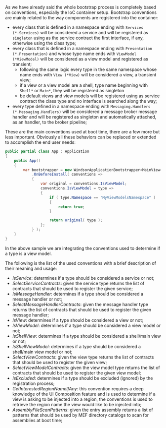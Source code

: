As we have already said the whole bootstrap process is completely based on conventions, especially the IoC container setup. Bootstrap conventions are mainly related to the way components are registered into the container:

* every class that is defined in a namespace ending with `Services (*.Services)` will be considered a service and will be registered as `singleton` using as the service contract the first interface, if any, otherwise using the class type;
* every class that is defined in a namespace ending with `Presentation (*.Presentation)` and whose type name ends with `ViewModel (*ViewModel)` will be considered as a view model and registered as transient;
  * following the same logic every type in the same namespace whose name ends with `View (*View)` will be considered a view, a transient view;
  * if a view or a view model are a shell, type name beginning with `Shell*` or `Main*`, they will be registered as singleton
  * be default views and view models will be registered using as service contract the class type and no interface is searched along the way;
* every type defined in a namespace ending with `Messaging.Handlers (*.Messaging.Handlers)` will be considered a message broker message handler and will be registered as singleton and automatically attached, as an handler, to the broker pipeline;

These are the main conventions used at boot time, there are a few more but less important. Obviously all these behaviors can be replaced or extended to accomplish the end user needs:

```c#
public partial class App : Application
{
    public App()
    {
        var bootstrapper = new WindsorApplicationBootstrapper<MainView>()
            .OnBeforeInstall( conventions => 
            {
                var original = conventions.IsViewModel;
                conventions.IsViewModel = type => 
                {
                    if ( type.Namespace == "MyViewModelsNamespace" ) 
                    {
                        return true;
                    }

                    return original( type );
                };
            } );
    }
}
```

In the above sample we are integrating the conventions used to determine if a type is a view model.

The following is the list of the used conventions with a brief description of their meaning and usage:

* *IsService*: determines if a type should be considered a service or not;
* *SelectServiceContracts*: given the service type returns the list of contracts that should be used to register the given service;
* *IsMessageHandler*: determines if a type should be considered a message handler or not;
* *SelectMessageHandlerContracts*: given the message handler type returns the list of contracts that should be used to register the given message handler;
* *IsView*: determines if a type should be considered a view or not;
* *IsViewModel*: determines if a type should be considered a view model or not;
* *IsShellView*: determines if a type should be considered a shell/main view or not;
* *IsShellViewModel*: determines if a type should be considered a shell/main view model or not;
* *SelectViewContracts*: given the view type returns the list of contracts that should be used to register the given view;
* *SelectViewModelContracts*: given the view model type returns the list of contracts that should be used to register the given view model;
* *IsExcluded*: determines if a type should be excluded (ignored) by the registration process;
* *GetInterestedRegionNameIfAny*: this convention requires a deep knowledge of the UI Composition feature and is used to determine if a view is asking to be injected into a region, the conventions is used to retrieve the region name the view would like to be injected into;
* *AssemblyFileScanPatterns*: given the entry assembly returns a list of patterns that should be used by MEF directory catalogs to scan for assemblies at boot time;